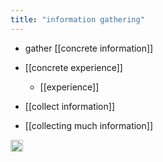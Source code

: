 ```yaml
---
title: "information gathering"
---
```


- gather [[concrete information]]
- [[concrete experience]]
    - [[experience]]

- [[collect information]]
- [[collecting much information]]

<img src='https://scrapbox.io/api/pages/nishio-en/en/icon' alt='en.icon' height="19.5"/>
